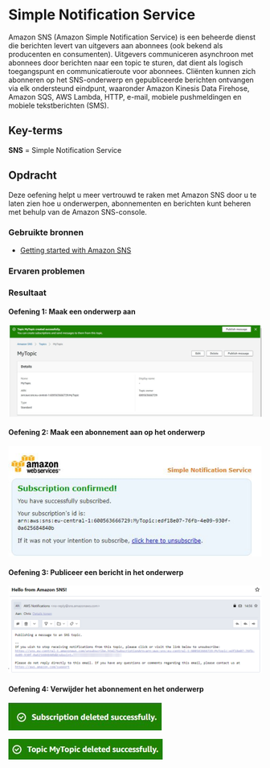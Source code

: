 # Simple Notification Service
Amazon SNS (Amazon Simple Notification Service) is een beheerde dienst die berichten levert van uitgevers aan abonnees (ook bekend als producenten en consumenten). Uitgevers communiceren asynchroon met abonnees door berichten naar een topic te sturen, dat dient als logisch toegangspunt en communicatieroute voor abonnees. Cliënten kunnen zich abonneren op het SNS-onderwerp en gepubliceerde berichten ontvangen via elk ondersteund eindpunt, waaronder Amazon Kinesis Data Firehose, Amazon SQS, AWS Lambda, HTTP, e-mail, mobiele pushmeldingen en mobiele tekstberichten (SMS).
## Key-terms

**SNS** = Simple Notification Service
## Opdracht

Deze oefening helpt u meer vertrouwd te raken met Amazon SNS door u te laten zien hoe u onderwerpen, abonnementen en berichten kunt beheren met behulp van de Amazon SNS-console.

### Gebruikte bronnen
- [Getting started with Amazon SNS](https://docs.aws.amazon.com/sns/latest/dg/sns-getting-started.html#step-create-queue)

### Ervaren problemen

### Resultaat

#### Oefening 1: Maak een onderwerp aan

![](../00_includes/topic.JPG)

#### Oefening 2: Maak een abonnement aan op het onderwerp

![](../00_includes/subscription.JPG)

#### Oefening 3: Publiceer een bericht in het onderwerp

![](../00_includes/message.png)

#### Oefening 4: Verwijder het abonnement en het onderwerp

![](../00_includes/subdel.JPG)

![](../00_includes/topicdel.JPG)
